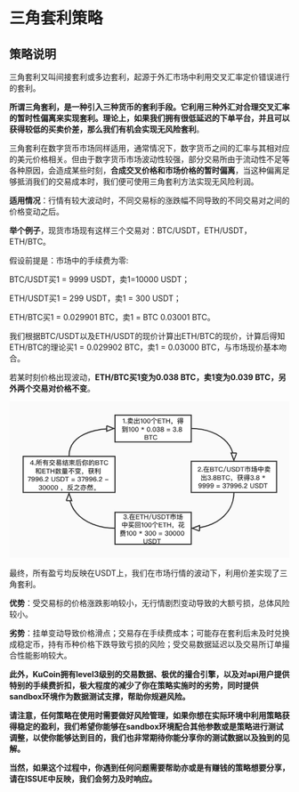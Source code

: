 # 三角套利策略

## 策略说明

三角套利又叫间接套利或多边套利，起源于外汇市场中利用交叉汇率定价错误进行的套利。

**所谓三角套利，是一种引入三种货币的套利手段。它利用三种外汇对合理交叉汇率的暂时性偏离来实现套利。理论上，如果我们拥有很低延迟的下单平台，并且可以获得较低的买卖价差，那么我们有机会实现无风险套利**。

三角套利在数字货币市场同样适用，通常情况下，数字货币之间的汇率与其相对应的美元价格相关。但由于数字货币市场波动性较强，部分交易所由于流动性不足等各种原因，会造成某些时刻，**合成交叉价格和市场价格的暂时偏离**，当这种偏离足够抵消我们的交易成本时，我们便可使用三角套利方法实现无风险利润。

**适用情况**：行情有较大波动时，不同交易标的涨跌幅不同导致的不同交易对之间的价格变动之后。

**举个例子**，现货市场现有这样三个交易对：BTC/USDT，ETH/USDT，ETH/BTC。

假设前提是：市场中的手续费为零:  

BTC/USDT买1 = 9999 USDT，卖1=10000 USDT；  

ETH/USDT买1 = 299 USDT，卖1 = 300 USDT；  

ETH/BTC买1 = 0.029901 BTC，卖1 = BTC 0.03001 BTC。  

我们根据BTC/USDT以及ETH/USDT的现价计算出ETH/BTC的现价，计算后得知ETH/BTC的理论买1 = 0.029902 BTC，卖1 = 0.03000 BTC，与市场现价基本吻合。  

若某时刻价格出现波动，**ETH/BTC买1变为0.038 BTC，卖1变为0.039 BTC，另外两个交易对价格不变**。

![circle_cn](circle_cn.jpg)

最终，所有盈亏均反映在USDT上，我们在市场行情的波动下，利用价差实现了三角套利。

**优势**：受交易标的价格涨跌影响较小，无行情剧烈变动导致的大额亏损，总体风险较小。

**劣势**：挂单变动导致价格滑点；交易存在手续费成本；可能存在套利后未及时兑换成稳定币，持有币种价格下跌导致亏损的风险；受交易数据延迟以及交易所订单撮合性能影响较大。

**此外，KuCoin拥有level3级别的交易数据、极优的撮合引擎，以及对api用户提供特别的手续费折扣，极大程度的减少了你在策略实施时的劣势，同时提供sandbox环境作为数据测试支撑，帮助你规避风险。**

**请注意，任何策略在使用时需要做好风险管理，如果你想在实际环境中利用策略获得稳定的盈利，我们希望你能够在sandbox环境配合其他参数或是策略进行测试调整，以使你能够达到目的，我们也非常期待你能分享你的测试数据以及独到的见解。**

**当然，如果这个过程中，你遇到任何问题需要帮助亦或是有赚钱的策略想要分享，请在ISSUE中反映，我们会努力及时响应。**

